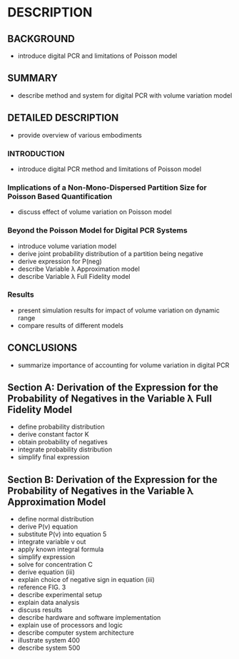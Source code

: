 # DESCRIPTION

## BACKGROUND

- introduce digital PCR and limitations of Poisson model

## SUMMARY

- describe method and system for digital PCR with volume variation model

## DETAILED DESCRIPTION

- provide overview of various embodiments

### INTRODUCTION

- introduce digital PCR method and limitations of Poisson model

### Implications of a Non-Mono-Dispersed Partition Size for Poisson Based Quantification

- discuss effect of volume variation on Poisson model

### Beyond the Poisson Model for Digital PCR Systems

- introduce volume variation model
- derive joint probability distribution of a partition being negative
- derive expression for P(neg)
- describe Variable λ Approximation model
- describe Variable λ Full Fidelity model

### Results

- present simulation results for impact of volume variation on dynamic range
- compare results of different models

## CONCLUSIONS

- summarize importance of accounting for volume variation in digital PCR

## Section A: Derivation of the Expression for the Probability of Negatives in the Variable λ Full Fidelity Model

- define probability distribution
- derive constant factor K
- obtain probability of negatives
- integrate probability distribution
- simplify final expression

## Section B: Derivation of the Expression for the Probability of Negatives in the Variable λ Approximation Model

- define normal distribution
- derive P(v) equation
- substitute P(v) into equation 5
- integrate variable v out
- apply known integral formula
- simplify expression
- solve for concentration C
- derive equation (iii)
- explain choice of negative sign in equation (iii)
- reference FIG. 3
- describe experimental setup
- explain data analysis
- discuss results
- describe hardware and software implementation
- explain use of processors and logic
- describe computer system architecture
- illustrate system 400
- describe system 500

